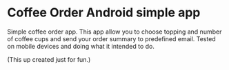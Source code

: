 # Coffee Order Android simple app

Simple coffee order app. 
This app allow you to choose topping and number of coffee cups and send your order summary to predefined email.
Tested on mobile devices and doing what it intended to do.

(This up created just for fun.)
